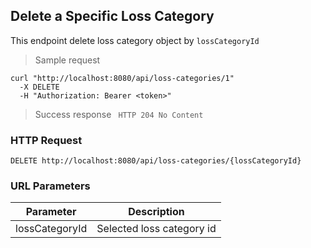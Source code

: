 ## Delete a Specific Loss Category
This endpoint delete loss category object by <code>lossCategoryId</code>

> Sample request 

```shell
curl "http://localhost:8080/api/loss-categories/1"
  -X DELETE
  -H "Authorization: Bearer <token>"
```

> Success response <code> HTTP 204 No Content</code>

### HTTP Request

`DELETE http://localhost:8080/api/loss-categories/{lossCategoryId}`

### URL Parameters

Parameter | Description
--------- | -----------
lossCategoryId | Selected loss category id